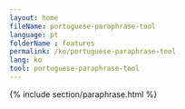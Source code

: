 ```yaml
---
layout: home
fileName: portuguese-paraphrase-tool
language: pt
folderName : features
permalink: /ko/portuguese-paraphrase-tool
lang: ko
tool: portuguese-paraphrase-tool
---
```

{% include section/paraphrase.html %}